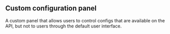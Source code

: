 ## Custom configuration panel
A custom panel that allows users to control configs that are available on the API, but not to users through the default user interface.
